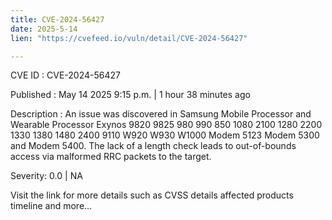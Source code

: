 ```yaml
---
title: CVE-2024-56427
date: 2025-5-14
lien: "https://cvefeed.io/vuln/detail/CVE-2024-56427"

---
```


CVE ID : CVE-2024-56427

Published :  May 14
2025
9:15 p.m. | 1 hour
38 minutes ago

Description : An issue was discovered in Samsung Mobile Processor and Wearable Processor Exynos 9820
9825
980
990
850
1080
2100
1280
2200
1330
1380
1480
2400
9110
W920
W930
W1000
Modem 5123
Modem 5300
and Modem 5400. The lack of a length check leads to out-of-bounds access via malformed RRC packets to the target.

Severity: 0.0 | NA

Visit the link for more details
such as CVSS details
affected products
timeline
and more...
